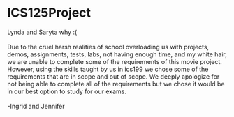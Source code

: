 # ICS125Project
Lynda and Saryta why :( <br><br>
Due to the cruel harsh realities of school overloading us with projects, demos, assignments, tests, labs, not having enough time, and my white hair, we are unable to complete some of the requirements of this movie project. However, using the skills taught by us in ics199 we chose some of the requirements that are in scope and out of scope. We deeply apologize for not being able to complete all of the requirements but we chose it would be in our best option to study for our exams. <br><br>
-Ingrid and Jennifer
